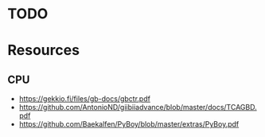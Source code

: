 # TODO

# Resources
## CPU
- https://gekkio.fi/files/gb-docs/gbctr.pdf
- https://github.com/AntonioND/giibiiadvance/blob/master/docs/TCAGBD.pdf
- https://github.com/Baekalfen/PyBoy/blob/master/extras/PyBoy.pdf 
